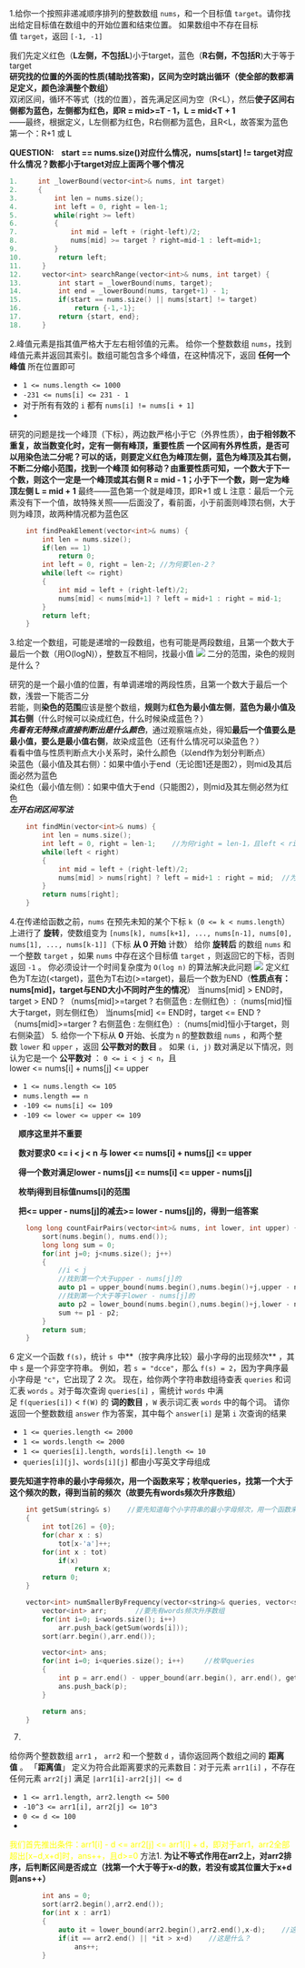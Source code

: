 1.给你一个按照非递减顺序排列的整数数组 `nums`，和一个目标值 `target`。请你找出给定目标值在数组中的开始位置和结束位置。
如果数组中不存在目标值 `target`，返回 `[-1, -1]`

我们先定义红色（**L左侧，不包括L**)小于target，蓝色（**R右侧，不包括R**)大于等于target  
**研究找的位置的外面的性质(辅助找答案)，区间为空时跳出循环（使全部的数都满足定义，颜色涂满整个数组）**  
双闭区间，循环不等式（找的位置），首先满足区间为空（R<L），然后**使子区间右侧都为蓝色，左侧都为红色，即R = mid>=T - 1，L = mid<T + 1**  
——最终，根据定义，L左侧都为红色，R右侧都为蓝色，且R<L，故答案为蓝色第一个：R+1 或 L

**QUESTION:    start == nums.size()对应什么情况，nums[start] != target对应什么情况？数都小于target对应上面两个哪个情况**
```c++
1.     int _lowerBound(vector<int>& nums, int target)
2.     {
3.         int len = nums.size();
4.         int left = 0, right = len-1;
5.         while(right >= left)
6.         {
7.             int mid = left + (right-left)/2;
8.             nums[mid] >= target ? right=mid-1 : left=mid+1;
9.         }
10.         return left;
11.     }
12.     vector<int> searchRange(vector<int>& nums, int target) {
13.         int start = _lowerBound(nums, target);
14.         int end = _lowerBound(nums, target+1) - 1;
15.         if(start == nums.size() || nums[start] != target)
16.             return {-1,-1};
17.         return {start, end};
18.     }
```

2.峰值元素是指其值严格大于左右相邻值的元素。
给你一个整数数组 `nums`，找到峰值元素并返回其索引。数组可能包含多个峰值，在这种情况下，返回 **任何一个峰值** 所在位置即可
- `1 <= nums.length <= 1000`
- `-231 <= nums[i] <= 231 - 1`
- 对于所有有效的 `i` 都有 `nums[i] != nums[i + 1]`
- 
研究的问题是找一个峰顶（下标），两边数严格小于它（外界性质），**由于相邻数不重复，故当数变化时，定有一侧有峰顶，重要性质
一个区间有外界性质，是否可以用染色法二分呢？可以的话，则要定义红色为峰顶左侧，蓝色为峰顶及其右侧，不断二分缩小范围，找到一个峰顶
如何移动？由重要性质可知，一个数大于下一个数，则这个一定是一个峰顶或其右侧 R = mid - 1；小于下一个数，则一定为峰顶左侧 L = mid + 1**
最终——蓝色第一个就是峰顶，即R+1 或 L
注意：最后一个元素没有下一个值，故特殊关照——后面没了，看前面，小于前面则峰顶右侧，大于则为峰顶，故两种情况都为蓝色区
```c++
    int findPeakElement(vector<int>& nums) {
        int len = nums.size();
        if(len == 1)
            return 0;
        int left = 0, right = len-2; //为何要len-2？
        while(left <= right)
        {
            int mid = left + (right-left)/2;
            nums[mid] < nums[mid+1] ? left = mid+1 : right = mid-1;
        }
        return left;
    }
```

3.给定一个数组，可能是递增的一段数组，也有可能是两段数组，且第一个数大于最后一个数（用O(logN)），整数互不相同，找最小值
![](http://127.0.0.1:32090/paste-10bc6104c6366b02e2c74420f524b9a6799f4704.jpg)
二分的范围，染色的规则是什么？

研究的是一个最小值的位置，有单调递增的两段性质，且第一个数大于最后一个数，浅尝一下能否二分  
若能，则**染色的范围**应该是整个数组，**规则**为**红色为最小值左侧**，**蓝色为最小值及其右侧**（什么时候可以染成红色，什么时候染成蓝色？）  
**_先看有无特殊点直接判断出是什么颜色_**，通过观察端点处，得知**最后一个值要么是最小值，要么是最小值右侧**，故染成蓝色（还有什么情况可以染蓝色？）  
看看中值与性质判断点大小关系时，染什么颜色（以end作为划分判断点）  
染蓝色（最小值及其右侧）：如果中值小于end（无论图1还是图2），则mid及其后面必然为蓝色  
染红色（最小值左侧）：如果中值大于end（只能图2），则mid及其左侧必然为红色  
_**左开右闭区间写法**_
```c++
    int findMin(vector<int>& nums) {
        int len = nums.size();
        int left = 0, right = len-1;    //为何right = len-1，且left < right???
        while(left < right)    
        {
            int mid = left + (right-left)/2;
            nums[mid] > nums[right] ? left = mid+1 : right = mid;  //为何right != mid-1，return nums[right]???
        }
        return nums[right];
    }
```
4.在传递给函数之前，`nums` 在预先未知的某个下标 `k`（`0 <= k < nums.length`）上进行了 **旋转**，使数组变为 `[nums[k], nums[k+1], ..., nums[n-1], nums[0], nums[1], ..., nums[k-1]]`（下标 **从 0 开始** 计数）
给你 **旋转后** 的数组 `nums` 和一个整数 `target` ，如果 `nums` 中存在这个目标值 `target` ，则返回它的下标，否则返回 `-1` 。
你必须设计一个时间复杂度为 `O(log n)` 的算法解决此问题
![](http://127.0.0.1:32090/paste-10bc6104c6366b02e2c74420f524b9a6799f4704.jpg)
定义红色为T左边(<target)，蓝色为T右边(>=target)，最后一个数为END（**性质点有：nums[mid]，target与END大小不同时产生的情况**）
当nums[mid] > END时，target > END ? （nums[mid]>=target ? 右侧蓝色 : 左侧红色）:（nums[mid]恒大于target，则左侧红色）
当nums[mid] <= END时，target <= END ? （nums[mid]>=targer ? 右侧蓝色 : 左侧红色）:（nums[mid]恒小于target，则右侧染蓝）
5.
给你一个下标从 **0** 开始、长度为 `n` 的整数数组 `nums` ，和两个整数 `lower` 和 `upper` ，返回 **公平数对的数目** 。
如果 `(i, j)` 数对满足以下情况，则认为它是一个 **公平数对** ：
`0 <= i < j < n`，且  
lower <= nums[i] + nums[j] <= upper  

- `1 <= nums.length <= 105`
- `nums.length == n`
- `-109 <= nums[i] <= 109`
- `-109 <= lower <= upper <= 109`

    **顺序这里并不重要**

    **数对要求0 <= i < j < n 与 lower <= nums[i] + nums[j] <= upper**

    **得一个数对满足lower - nums[j] <= nums[i] <= upper - nums[j]**

    **枚举j得到目标值nums[i]的范围**

    **把<= upper - nums[j]的减去>= lower - nums[j]的，得到一组答案**
```c++
    long long countFairPairs(vector<int>& nums, int lower, int upper) {
        sort(nums.begin(), nums.end());
        long long sum = 0;
        for(int j=0; j<nums.size(); j++)
        {
            //i < j
            //找到第一个大于upper - nums[j]的
            auto p1 = upper_bound(nums.begin(),nums.begin()+j,upper - nums[j]);
            //找到第一个大于等于lower - nums[j]的
            auto p2 = lower_bound(nums.begin(),nums.begin()+j,lower - nums[j]);
            sum += p1 - p2;
        }
        return sum;
    }
```
6
定义一个函数 `f(s)`，统计 `s`  中**（按字典序比较）最小字母的出现频次** ，其中 `s` 是一个非空字符串。
例如，若 `s = "dcce"`，那么 `f(s) = 2`，因为字典序最小字母是 `"c"`，它出现了 2 次。
现在，给你两个字符串数组待查表 `queries` 和词汇表 `words` 。对于每次查询 `queries[i]` ，需统计 `words` 中满足 `f(queries[i])` < `f(W)` 的 **词的数目** ，`W` 表示词汇表 `words` 中的每个词。
请你返回一个整数数组 `answer` 作为答案，其中每个 `answer[i]` 是第 `i` 次查询的结果

- `1 <= queries.length <= 2000`
- `1 <= words.length <= 2000`
- `1 <= queries[i].length, words[i].length <= 10`
- `queries[i][j]`、`words[i][j]` 都由小写英文字母组成

**要先知道字符串的最小字母频次，用一个函数来写；枚举queries，找第一个大于这个频次的数，得到当前的频次（故要先有words频次升序数组）**
```c++
    int getSum(string& s)    //要先知道每个小字符串的最小字母频次，用一个函数来写
    {
        int tot[26] = {0};
        for(char x : s)
            tot[x-'a']++;
        for(int x : tot)
            if(x)
                return x;
        return 0;
    }

    vector<int> numSmallerByFrequency(vector<string>& queries, vector<string>& words) {  
        vector<int> arr;       //要先有words频次升序数组
        for(int i=0; i<words.size(); i++)
            arr.push_back(getSum(words[i]));
        sort(arr.begin(),arr.end());

        vector<int> ans;
        for(int i=0; i<queries.size(); i++)     //枚举queries
        {
            int p = arr.end() - upper_bound(arr.begin(), arr.end(), getSum(queries[i]));    //找第一个大于这个频次的数，得到当前的频次
            ans.push_back(p);
        }

        return ans;
    }
```
7.
给你两个整数数组 `arr1` ， `arr2` 和一个整数 `d` ，请你返回两个数组之间的 **距离值** 。
「**距离值**」 定义为符合此距离要求的元素数目：对于元素 `arr1[i]` ，不存在任何元素 `arr2[j]` 满足 `|arr1[i]-arr2[j]| <= d` 
- `1 <= arr1.length, arr2.length <= 500`
- `-10^3 <= arr1[i], arr2[j] <= 10^3`
- `0 <= d <= 100`
- 
<font color="yellow">我们首先推出条件：arr1[i] - d <= arr2[j] <= arr1[i] + d，即对于arr1，arr2全部超出[x−d,x+d]时，ans++，且d>=0  </font>
方法1.
**为让不等式作用在arr2上，对arr2排序，后判断区间是否成立（找第一个大于等于x-d的数，若没有或其位置大于x+d则ans++）**
```c++
        int ans = 0;
        sort(arr2.begin(),arr2.end());
        for(int x : arr1)
        {
            auto it = lower_bound(arr2.begin(),arr2.end(),x-d);    //这是什么？
            if(it == arr2.end() || *it > x+d)    //这是什么？
                ans++;
        }
```